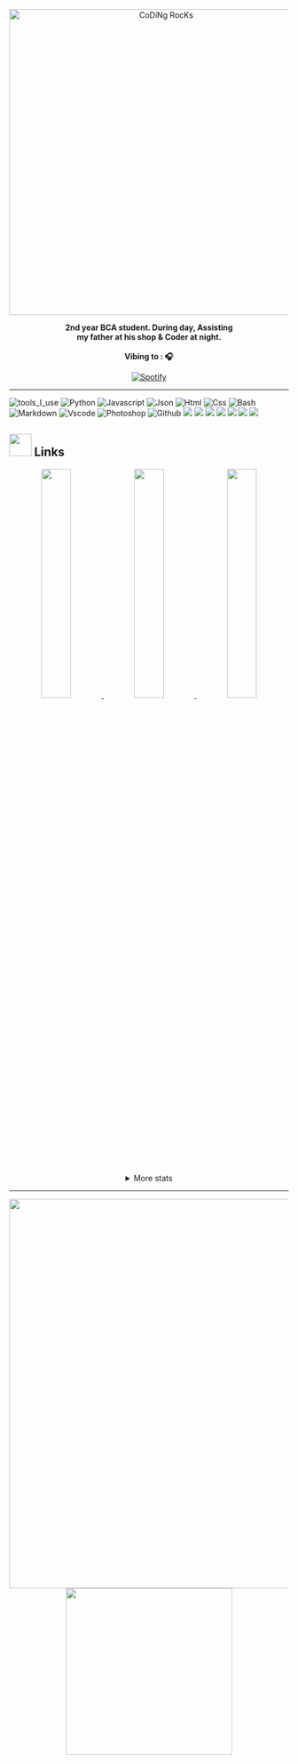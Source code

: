 <div align="center" width="50">

<img src="https://github.com/SP-XD/SP-XD/blob/main/images/dev-working_rounded.gif?raw=true" href="https://github.com/sp-xd" alt="CoDiNg RocKs"  width="550"/>
<br>
<p><strong>2nd year BCA student. During day, Assisting
<br>my father at his shop & Coder at night.
<br><br> Vibing to : 🎧  </strong></p>

[![Spotify](https://spotify-readme.sp-xd.vercel.app/api/spotify)](https://open.spotify.com/user/somnathpaul) <br>

</div>

<hr></hr>

![tools_I_use](https://img.shields.io/badge/-%F0%9F%9A%80%20Tools%20I%20use-orange)
![Python](https://img.shields.io/badge/Python-FFD43B?style=flat&logo=python&logoColor=darkgreen)
![Javascript](https://img.shields.io/badge/JavaScript-323330?style=flat&logo=javascript&logoColor=F7DF1E)
![Json](https://img.shields.io/badge/json-5E5C5C?style=flat&logo=json&logoColor=white)
![Html](https://img.shields.io/badge/HTML5-E34F26?style=flat&logo=html5&logoColor=white)
![Css](https://img.shields.io/badge/CSS3-1572B6?style=flat&logo=css3&logoColor=white)
![Bash](https://img.shields.io/badge/GNU%20Bash-4EAA25?style=flat&logo=GNU%20Bash&logoColor=white)
![Markdown](https://img.shields.io/badge/Markdown-000000?style=flat&logo=markdown&logoColor=white)
![Vscode](https://img.shields.io/badge/Visual_Studio_Code-0078D4?style=flat&logo=visual%20studio%20code&logoColor=white)
![Photoshop](https://img.shields.io/badge/Adobe%20Photoshop-31A8FF?style=flat&logo=Adobe%20Photoshop&logoColor=black)
![Github](https://img.shields.io/badge/-Github-181717?style=flat-square&logo=GitHub&logoColor=white)
<img src="https://img.shields.io/badge/-Git-F44D27?style=flat-square&logo=Git&logoColor=white"/>
<img src="https://img.shields.io/badge/-NPM-CB3837?style=flat-square&logo=NPM&logoColor=white"/>
<img src="https://img.shields.io/badge/-Notion-000000?style=flat-square&logo=Notion&logoColor=white"/>
<img src="https://img.shields.io/badge/-Vue.js-42B883?style=flat-square&logo=Vue.js&logoColor=white"/>
<img src="https://img.shields.io/badge/-WebPack-1C78C0?style=flat-square&logo=WebPack&logoColor=white"/>
<img src="https://img.shields.io/badge/-ESLint-4B32C3?style=flat-square&logo=ESLint&logoColor=white"/>
<img src="https://img.shields.io/badge/-Google%20Cloud-4285F4?style=flat-square&logo=Google%20Cloud&logoColor=white"/>

## <img height="40" src="https://raw.githubusercontent.com/innng/innng/master/assets/kyubey.gif"/> Links

<div align="center" >
<a  href="https://github.com/Geda-999">

<img src="https://github-readme-streak-stats.herokuapp.com/?user=Geda-999&theme=dark" width="32.5%">
<img src="https://bad-apple-github-readme.vercel.app/api?show_bg=1&username=Geda-999&show_icons=true" width="32.5%">
<img src="https://github-readme-stats.vercel.app/api/top-langs/?username=Geda-999&layout=compact&text_color=daf7dc&bg_color=151515&hide=python,php" width="32.5%">

</a>

<details>
  <summary>More stats</summary>

<img src="https://github-readme-stats.vercel.app/api/top-langs/?username=Geda-999&hide=javascript,html">

</details>

<hr></hr>

<img src="https://github.com/SP-XD/SP-XD/blob/main/images/dino_rounded.gif?raw=true" href="https://github.com/SP-XD" width="700"/><br>
<img src="https://github.com/SP-XD/SP-XD/blob/main/images/this_page_is.gif?raw=true"  width="300"/>

</div>

<!-- ### Hi there 👋 -->

<!--
**Geda-999/Geda-999** is a ✨ _special_ ✨ repository because its `README.md` (this file) appears on your GitHub profile.

Here are some ideas to get you started:

- 🔭 I’m currently working on ...
- 🌱 I’m currently learning ...
- 👯 I’m looking to collaborate on ...
- 🤔 I’m looking for help with ...
- 💬 Ask me about ...
- 📫 How to reach me: ...
- 😄 Pronouns: ...
- ⚡ Fun fact: ...
-->